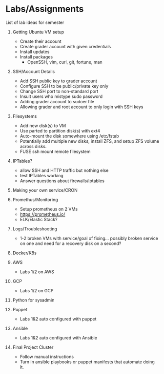 # Labs/Assignments

List of lab ideas for semester

1. Getting Ubuntu VM setup
    * Create their account
    * Create grader account with given credentials
    * Install updates
    * Install packages
        * OpenSSH, vim, curl, git, fortune, man
    
2. SSH/Account Details
    * Add SSH public key to grader account
    * Configure SSH to be public/private key only
    * Change SSH port to non-standard port
    * Insult users who mistype sudo password
    * Adding grader account to sudoer file
    * Allowing grader and root account to only login with SSH keys

3. Filesystems
    * Add new disk(s) to VM
    * Use parted to partition disk(s) with ext4
    * Auto-mount the disk somewhere using /etc/fstab
    * Potentially add multiple new disks, install ZFS, and setup ZFS volume across disks. 
    * FUSE ssh mount remote filesystem

4. IPTables?
    * allow SSH and HTTP traffic but nothing else
    * test IPTables working
    * Answer questions about firewalls/iptables

5. Making your own service/CRON

5. Promethus/Monitoring
    * Setup prometheus on 2 VMs 
    * https://prometheus.io/
    * ELK/Elastic Stack?

6. Logs/Troubleshooting
    * 1-2 broken VMs with service/goal of fixing... possibly broken service on one and need for a recovery disk on a second? 

7. Docker/K8s

8. AWS
    * Labs 1/2 on AWS

9. GCP
    * Labs 1/2 on GCP

10. Python for sysadmin

11. Puppet
    * Labs 1&2 auto configured with puppet

12. Ansible
    * Labs 1&2 auto configured with Ansible

13. Final Project Cluster
    * Follow manual instructions
    * Turn in ansible playbooks or puppet manifests that automate doing it.
